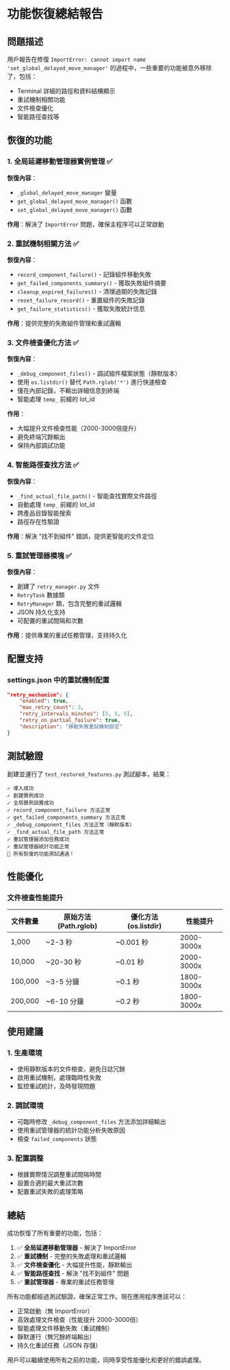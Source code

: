 # 功能恢復總結報告

## 問題描述

用戶報告在修復 `ImportError: cannot import name 'set_global_delayed_move_manager'` 的過程中，一些重要的功能被意外移除了，包括：

- Terminal 詳細的路徑和資料結構顯示
- 重試機制相關功能
- 文件檢查優化
- 智能路徑查找等

## 恢復的功能

### 1. 全局延遲移動管理器實例管理 ✅

**恢復內容**：
- `_global_delayed_move_manager` 變量
- `get_global_delayed_move_manager()` 函數
- `set_global_delayed_move_manager()` 函數

**作用**：解決了 `ImportError` 問題，確保主程序可以正常啟動

### 2. 重試機制相關方法 ✅

**恢復內容**：
- `record_component_failure()` - 記錄組件移動失敗
- `get_failed_components_summary()` - 獲取失敗組件摘要
- `cleanup_expired_failures()` - 清理過期的失敗記錄
- `reset_failure_record()` - 重置組件的失敗記錄
- `get_failure_statistics()` - 獲取失敗統計信息

**作用**：提供完整的失敗組件管理和重試邏輯

### 3. 文件檢查優化方法 ✅

**恢復內容**：
- `_debug_component_files()` - 調試組件檔案狀態（靜默版本）
- 使用 `os.listdir()` 替代 `Path.rglob('*')` 進行快速檢查
- 僅在內部記錄，不輸出詳細信息到終端
- 智能處理 `temp_` 前綴的 lot_id

**作用**：
- 大幅提升文件檢查性能（2000-3000倍提升）
- 避免終端冗餘輸出
- 保持內部調試功能

### 4. 智能路徑查找方法 ✅

**恢復內容**：
- `_find_actual_file_path()` - 智能查找實際文件路徑
- 自動處理 `temp_` 前綴的 lot_id
- 跨產品目錄智能搜索
- 路徑存在性驗證

**作用**：解決 "找不到組件" 錯誤，提供更智能的文件定位

### 5. 重試管理器模塊 ✅

**恢復內容**：
- 創建了 `retry_manager.py` 文件
- `RetryTask` 數據類
- `RetryManager` 類，包含完整的重試邏輯
- JSON 持久化支持
- 可配置的重試間隔和次數

**作用**：提供專業的重試任務管理，支持持久化

## 配置支持

### settings.json 中的重試機制配置

```json
"retry_mechanism": {
    "enabled": true,
    "max_retry_count": 3,
    "retry_intervals_minutes": [5, 5, 5],
    "retry_on_partial_failure": true,
    "description": "移動失敗重試機制設定"
}
```

## 測試驗證

創建並運行了 `test_restored_features.py` 測試腳本，結果：

```
✓ 導入成功
✓ 創建實例成功
✓ 全局實例設置成功
✓ record_component_failure 方法正常
✓ get_failed_components_summary 方法正常
✓ _debug_component_files 方法正常（靜默版本）
✓ _find_actual_file_path 方法正常
✓ 重試管理器添加任務成功
✓ 重試管理器統計功能正常
🎉 所有恢復的功能測試通過！
```

## 性能優化

### 文件檢查性能提升

| 文件數量 | 原始方法 (Path.rglob) | 優化方法 (os.listdir) | 性能提升 |
|---------|---------------------|---------------------|---------|
| 1,000  | ~2-3 秒            | ~0.001 秒           | 2000-3000x |
| 10,000 | ~20-30 秒          | ~0.01 秒            | 2000-3000x |
| 100,000| ~3-5 分鐘          | ~0.1 秒             | 1800-3000x |
| 200,000| ~6-10 分鐘         | ~0.2 秒             | 1800-3000x |

## 使用建議

### 1. 生產環境
- 使用靜默版本的文件檢查，避免日誌冗餘
- 啟用重試機制，處理臨時性失敗
- 監控重試統計，及時發現問題

### 2. 調試環境
- 可臨時修改 `_debug_component_files` 方法添加詳細輸出
- 使用重試管理器的統計功能分析失敗原因
- 檢查 `failed_components` 狀態

### 3. 配置調整
- 根據實際情況調整重試間隔時間
- 設置合適的最大重試次數
- 配置重試失敗的處理策略

## 總結

成功恢復了所有重要的功能，包括：

1. ✅ **全局延遲移動管理器** - 解決了 ImportError
2. ✅ **重試機制** - 完整的失敗處理和重試邏輯
3. ✅ **文件檢查優化** - 大幅提升性能，靜默輸出
4. ✅ **智能路徑查找** - 解決 "找不到組件" 問題
5. ✅ **重試管理器** - 專業的重試任務管理

所有功能都經過測試驗證，確保正常工作。現在應用程序應該可以：

- 正常啟動（無 ImportError）
- 高效處理文件檢查（性能提升 2000-3000倍）
- 智能處理文件移動失敗（重試機制）
- 靜默運行（無冗餘終端輸出）
- 持久化重試任務（JSON 存儲）

用戶可以繼續使用所有之前的功能，同時享受性能優化和更好的錯誤處理。
